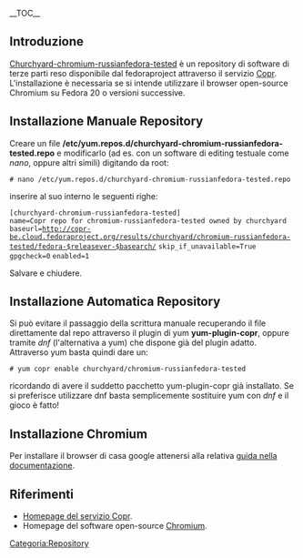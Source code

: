 \_\_TOC\_\_

Introduzione
------------

[Churchyard-chromium-russianfedora-tested](http://copr.fedoraproject.org/coprs/churchyard/chromium-russianfedora-tested/) è un repository di software di terze parti reso disponibile dal fedoraproject attraverso il servizio [Copr](http://copr.fedoraproject.org/coprs/).
L'installazione è necessaria se si intende utilizzare il browser open-source Chromium su Fedora 20 o versioni successive.

Installazione Manuale Repository
--------------------------------

Creare un file **/etc/yum.repos.d/churchyard-chromium-russianfedora-tested.repo** e modificarlo (ad es. con un software di editing testuale come *nano*, oppure altri simili) digitando da root:

`# nano /etc/yum.repos.d/churchyard-chromium-russianfedora-tested.repo`

inserire al suo interno le seguenti righe:

`[churchyard-chromium-russianfedora-tested]`
`name=Copr repo for chromium-russianfedora-tested owned by churchyard`
`baseurl=`[`http://copr-be.cloud.fedoraproject.org/results/churchyard/chromium-russianfedora-tested/fedora-$releasever-$basearch/`](http://copr-be.cloud.fedoraproject.org/results/churchyard/chromium-russianfedora-tested/fedora-$releasever-$basearch/)
`skip_if_unavailable=True`
`gpgcheck=0`
`enabled=1`

Salvare e chiudere.

Installazione Automatica Repository
-----------------------------------

Si può evitare il passaggio della scrittura manuale recuperando il file direttamente dal repo attraverso il plugin di yum **yum-plugin-copr**, oppure tramite *dnf* (l'alternativa a yum) che dispone già del plugin adatto.
Attraverso yum basta quindi dare un:

`# yum copr enable churchyard/chromium-russianfedora-tested`

ricordando di avere il suddetto pacchetto yum-plugin-copr già installato.
Se si preferisce utilizzare dnf basta semplicemente sostituire yum con *dnf* e il gioco è fatto!

Installazione Chromium
----------------------

Per installare il browser di casa google attenersi alla relativa [guida nella documentazione](Chromium "wikilink").

Riferimenti
-----------

-   [Homepage del servizio Copr](http://copr.fedoraproject.org/coprs/).
-   Homepage del software open-source [Chromium](http://fedoraproject.org/wiki/Chromium).

<Categoria:Repository>
